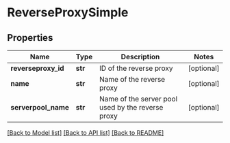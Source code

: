 # ReverseProxySimple

## Properties
Name | Type | Description | Notes
------------ | ------------- | ------------- | -------------
**reverseproxy_id** | **str** | ID of the reverse proxy | [optional] 
**name** | **str** | Name of the reverse proxy | [optional] 
**serverpool_name** | **str** | Name of the server pool used by the reverse proxy | [optional] 

[[Back to Model list]](../README.md#documentation-for-models) [[Back to API list]](../README.md#documentation-for-api-endpoints) [[Back to README]](../README.md)


